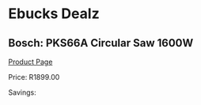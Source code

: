 
# Ebucks Dealz
## Bosch: PKS66A Circular Saw 1600W
[Product Page](https://www.ebucks.com/web/shop/productSelected.do?prodId=349613933&catId=717342768)

Price: R1899.00

Savings: 


	